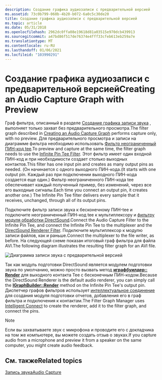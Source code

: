 ```yaml
---
description: Создание графика аудиозаписи с предварительной версией
ms.assetid: 73c0b799-060b-4b20-b072-6a0c5c30de20
title: Создание графика аудиозаписи с предварительной версией
ms.topic: article
ms.date: 05/31/2018
ms.openlocfilehash: 2962dc0ffa08e19618d81a03515e970dcb439913
ms.sourcegitcommit: a47bd86f517de76374e4fff33cfeb613eb259a7e
ms.translationtype: MT
ms.contentlocale: ru-RU
ms.lasthandoff: 01/06/2021
ms.locfileid: "103990291"
---
```

# <a name="creating-an-audio-capture-graph-with-preview"></a><span data-ttu-id="3ef9c-103">Создание графика аудиозаписи с предварительной версией</span><span class="sxs-lookup"><span data-stu-id="3ef9c-103">Creating an Audio Capture Graph with Preview</span></span>

<span data-ttu-id="3ef9c-104">Граф фильтра, описанный в разделе [Создание графика записи звука](creating-an-audio-capture-graph.md) , выполняет только захват без предварительного просмотра.</span><span class="sxs-lookup"><span data-stu-id="3ef9c-104">The filter graph described in [Creating an Audio Capture Graph](creating-an-audio-capture-graph.md) performs capture only, with no preview.</span></span> <span data-ttu-id="3ef9c-105">Для предварительного просмотра и записи на диаграмме фильтра необходимо использовать [Фильтр неограниченный ПИН-код tee](infinite-pin-tee-filter.md).</span><span class="sxs-lookup"><span data-stu-id="3ef9c-105">To preview and capture at the same time, the filter graph needs to use the [Infinite Pin Tee Filter](infinite-pin-tee-filter.md).</span></span> <span data-ttu-id="3ef9c-106">Этот фильтр имеет один входной ПИН-код и при необходимости создает столько выходных контактов.</span><span class="sxs-lookup"><span data-stu-id="3ef9c-106">This filter has one input pin and creates as many output pins as needed.</span></span> <span data-ttu-id="3ef9c-107">(Он начинается с одного выходного ПИН-кода.</span><span class="sxs-lookup"><span data-stu-id="3ef9c-107">(It starts with one output pin.</span></span> <span data-ttu-id="3ef9c-108">Каждый раз при подключении выходного ПИН-кода создается еще один.) Фильтр неограниченного ПИН-кода tee обеспечивает каждый полученный пример, без изменений, через все его выходные сигналы.</span><span class="sxs-lookup"><span data-stu-id="3ef9c-108">Each time you connect an output pin, it creates another one.) The Infinite Pin Tee filter delivers every sample that it receives, unchanged, through all of its output pins.</span></span>

<span data-ttu-id="3ef9c-109">Подключите фильтр записи звука к бесконечному ПИН-tee и подключите неограниченный ПИН-код tee к мультиплексору и [фильтру модуля обработки DirectSound](directsound-renderer-filter.md).</span><span class="sxs-lookup"><span data-stu-id="3ef9c-109">Connect the Audio Capture Filter to the Infinite Pin Tee, and connect the Infinite Pin Tee to the multiplexer and the [DirectSound Renderer Filter](directsound-renderer-filter.md).</span></span> <span data-ttu-id="3ef9c-110">Подключите мультиплексор к модулю записи файлов, как и раньше.</span><span class="sxs-lookup"><span data-stu-id="3ef9c-110">Connect the multiplexer to the file writer, as before.</span></span> <span data-ttu-id="3ef9c-111">На следующей схеме показан итоговый граф фильтра для файла AVI.</span><span class="sxs-lookup"><span data-stu-id="3ef9c-111">The following diagram illustrates the resulting filter graph for an AVI file.</span></span>

![Диаграмма записи звука с предварительной версией](images/audio-capture-graph.png)

<span data-ttu-id="3ef9c-113">Так как модуль подготовки DirectSound является модулем подготовки звука по умолчанию, можно просто вызвать метод [**играфбуилдер:: Render**](/windows/desktop/api/Strmif/nf-strmif-igraphbuilder-render) для выходного контакта Tee с бесконечным ПИН-кодом.</span><span class="sxs-lookup"><span data-stu-id="3ef9c-113">Because the DirectSound Renderer is the default audio renderer, you can simply call the [**IGraphBuilder::Render**](/windows/desktop/api/Strmif/nf-strmif-igraphbuilder-render) method on the Infinite Pin Tee's output pin.</span></span> <span data-ttu-id="3ef9c-114">Диспетчер графов фильтров использует [интеллектуальное соединение](intelligent-connect.md) для создания модуля подготовки отчетов, добавления его в граф фильтра и подключения к контактам.</span><span class="sxs-lookup"><span data-stu-id="3ef9c-114">The Filter Graph Manager uses [Intelligent Connect](intelligent-connect.md) to create the renderer, add it to the filter graph, and connect the pins.</span></span>

> [!Note]  
> <span data-ttu-id="3ef9c-115">Если вы захватываете звук с микрофона и проводите его с докладчика на том же компьютере, вы можете создать отзыв о звуках.</span><span class="sxs-lookup"><span data-stu-id="3ef9c-115">If you capture audio from a microphone and preview it from a speaker on the same computer, you might create audio feedback.</span></span>

 

## <a name="related-topics"></a><span data-ttu-id="3ef9c-116">См. также</span><span class="sxs-lookup"><span data-stu-id="3ef9c-116">Related topics</span></span>

<dl> <dt>

[<span data-ttu-id="3ef9c-117">Запись звука</span><span class="sxs-lookup"><span data-stu-id="3ef9c-117">Audio Capture</span></span>](audio-capture.md)
</dt> </dl>

 

 



